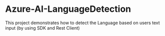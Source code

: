 # Azure-AI-LanguageDetection
This project demonstrates how to detect the Language based on users text input (by using SDK and Rest Client)
